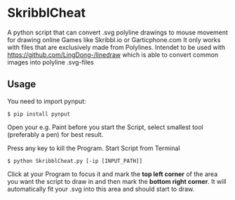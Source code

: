 # SkribblCheat
A python script that can convert .svg polyline drawings to mouse movement for drawing online Games like Skribbl.io or Garticphone.com
It only works with files that are exclusively made from Polylines. Intendet to be used with https://github.com/LingDong-/linedraw which is able to convert common images into polyline .svg-files

## Usage
You need to import pynput:
```shell
$ pip install pynput
```
Open your e.g. Paint before you start the Script, select smallest tool (preferably a pen) for best result.

Press any key to kill the Program.
Start Script from Terminal
```shell
$ python SkribblCheat.py [-ip [INPUT_PATH]]
```


Click at your Program to focus it and mark the **top left corner** of the area you want the script to draw in and then mark the **bottom right corner**. It will automatically fit your .svg into this area and should start to draw. 
